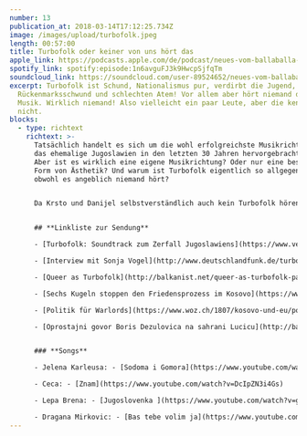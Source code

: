 ```yaml
---
number: 13
publication_at: 2018-03-14T17:12:25.734Z
image: /images/upload/turbofolk.jpeg
length: 00:57:00
title: Turbofolk oder keiner von uns hört das
apple_link: https://podcasts.apple.com/de/podcast/neues-vom-ballaballa-balkan-episode-13-turbofolk-oder/id1170436903?i=1000404854946
spotify_link: spotify:episode:1n6avguFJ3k9HwcpSjfqTm
soundcloud_link: https://soundcloud.com/user-89524652/neues-vom-ballaballa-balkan-episode-13-turbofolk-oder-keiner-von-uns-hort-das
excerpt: Turbofolk ist Schund, Nationalismus pur, verdirbt die Jugend, sorgt für
  Rückenmarksschwund und schlechten Atem! Vor allem aber hört niemand diese
  Musik. Wirklich niemand! Also vielleicht ein paar Leute, aber die kennen wir
  nicht.
blocks:
  - type: richtext
    richtext: >-
      Tatsächlich handelt es sich um die wohl erfolgreichste Musikrichtung, die
      das ehemalige Jugoslawien in den letzten 30 Jahren hervorgebracht hat.
      Aber ist es wirklich eine eigene Musikrichtung? Oder nur eine bestimmte
      Form von Ästhetik? Und warum ist Turbofolk eigentlich so allgegenwärtig,
      obwohl es angeblich niemand hört?


      Da Krsto und Danijel selbstverständlich auch kein Turbofolk hören, sind sie in dieser Sendung auf das Wissen einer Expertin angewiesen. Sonja Vogel, die sich eingehend mit dem Phänomen beschäftigt und darüber ein lesenswertes Buch geschrieben hat, erklärt den beiden, was es damit auf sich hat.


      ## **Linkliste zur Sendung** 

      - [Turbofolk: Soundtrack zum Zerfall Jugoslawiens](https://www.ventil-verlag.de/titel/1777/turbofolk) - Buch von Sonja Vogel, erschienen im Ventil Verlag

      - [Interview mit Sonja Vogel](http://www.deutschlandfunk.de/turbofolk-der-soundtrack-zum-zerfall-jugoslawiens.807.de.html?dram:article_id=395444) im Deutschlandfunk

      - [Queer as Turbofolk](http://balkanist.net/queer-as-turbofolk-part-i-eastern-europe-is-homophobic/) (Balkanist)

      - [Sechs Kugeln stoppen den Friedensprozess im Kosovo](https://www.welt.de/politik/ausland/article172563063/Politiker-Mord-Sechs-Kugeln-stoppen-den-Friedensprozess-im-Kosovo.html) (Krstos Artikel über die Ermordung von Oliver Ivanovic)

      - [Politik für Warlords](https://www.woz.ch/1807/kosovo-und-eu/politik-fuer-warlords) (Krstos Artikel über den zehnten Unabhängigkeitstag im Kosovo)

      - [Oprostajni govor Boris Dezulovica na sahrani Lucicu](http://ba.n1info.com/a237388/Svijet/Regija/Oprostajni-govor-Borisa-Dezulovica-na-sahrani-Lucicu.html) (Rede von Boris Dezulovic auf der Beerdigung von Predrag Lucic im kroatischen Original).


      ### **Songs** 

      - Jelena Karleusa: - [Sodoma i Gomora](https://www.youtube.com/watch?v=SREKcneLsKw)

      - Ceca: - [Znam](https://www.youtube.com/watch?v=DcIpZN3i4Gs)

      - Lepa Brena: - [Jugoslovenka ](https://www.youtube.com/watch?v=gsKn5KX6XnU)

      - Dragana Mirkovic: - [Bas tebe volim ja](https://www.youtube.com/watch?v=v5H1Ff_IqnM)
---
```

